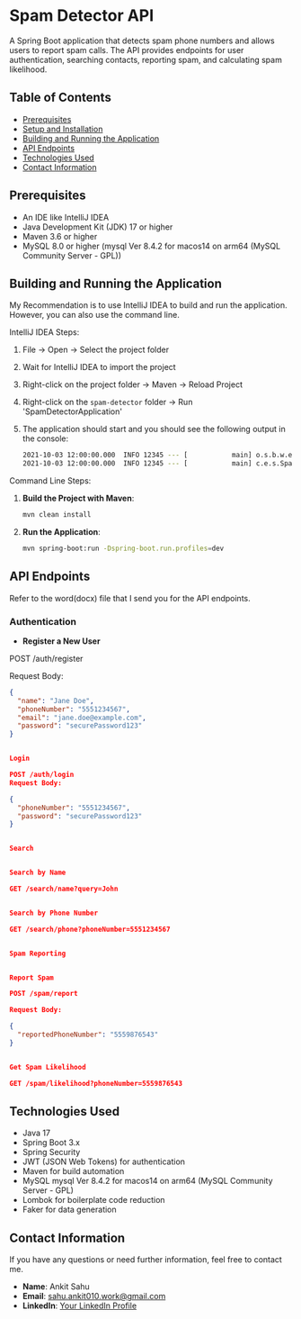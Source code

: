 # Spam Detector API

A Spring Boot application that detects spam phone numbers and allows users to report spam calls.
The API provides endpoints for user authentication, searching contacts, reporting spam, and calculating spam likelihood.

## Table of Contents

- [Prerequisites](#prerequisites)
- [Setup and Installation](#setup-and-installation)
- [Building and Running the Application](#building-and-running-the-application)
- [API Endpoints](#api-endpoints)
- [Technologies Used](#technologies-used)
- [Contact Information](#contact-information)

## Prerequisites
- An IDE like IntelliJ IDEA
- Java Development Kit (JDK) 17 or higher
- Maven 3.6 or higher
- MySQL 8.0 or higher (mysql  Ver 8.4.2 for macos14 on arm64 (MySQL Community Server - GPL))


## Building and Running the Application

My Recommendation is to use IntelliJ IDEA to build and run the application. However, you can also use the command line.

IntelliJ IDEA Steps:

1. File -> Open -> Select the project folder
2. Wait for IntelliJ IDEA to import the project
3. Right-click on the project folder -> Maven -> Reload Project
4. Right-click on the `spam-detector` folder -> Run 'SpamDetectorApplication'
5. The application should start and you should see the following output in the console:

   ```bash
   2021-10-03 12:00:00.000  INFO 12345 --- [           main] o.s.b.w.embedded.tomcat.TomcatWebServer  : Tomcat started on port(s): 8080 (http) with context path ''
   2021-10-03 12:00:00.000  INFO 12345 --- [           main] c.e.s.SpamDetectorApplication            : Started SpamDetectorApplication in 3.14159 seconds (JVM running for 3.14159)
   ```

Command Line Steps:

1. **Build the Project with Maven**:

   ```bash
   mvn clean install
   ```
   
2. **Run the Application**:

   ```bash
   mvn spring-boot:run -Dspring-boot.run.profiles=dev
   ```

## API Endpoints

Refer to the word(docx) file that I send you for the API endpoints.

### Authentication

- **Register a New User**

POST /auth/register


Request Body:

```json
{
  "name": "Jane Doe",
  "phoneNumber": "5551234567",
  "email": "jane.doe@example.com",
  "password": "securePassword123"
}


Login

POST /auth/login
Request Body:

{
  "phoneNumber": "5551234567",
  "password": "securePassword123"
}


Search


Search by Name

GET /search/name?query=John


Search by Phone Number

GET /search/phone?phoneNumber=5551234567


Spam Reporting


Report Spam

POST /spam/report

Request Body:

{
  "reportedPhoneNumber": "5559876543"
}


Get Spam Likelihood

GET /spam/likelihood?phoneNumber=5559876543

```

## Technologies Used

- Java 17
- Spring Boot 3.x
- Spring Security
- JWT (JSON Web Tokens) for authentication
- Maven for build automation
- MySQL mysql  Ver 8.4.2 for macos14 on arm64 (MySQL Community Server - GPL)
- Lombok for boilerplate code reduction
- Faker for data generation


## Contact Information

If you have any questions or need further information, feel free to contact me.

- **Name**: Ankit Sahu
- **Email**: sahu.ankit010.work@gmail.com
- **LinkedIn**: [Your LinkedIn Profile](https://www.linkedin.com/in/sahuankit010/)


